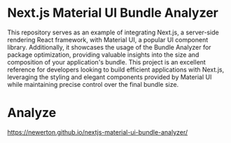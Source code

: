 # Next.js Material UI Bundle Analyzer

This repository serves as an example of integrating Next.js, a server-side rendering React framework, with Material UI, a popular UI component library. Additionally, it showcases the usage of the Bundle Analyzer for package optimization, providing valuable insights into the size and composition of your application's bundle. This project is an excellent reference for developers looking to build efficient applications with Next.js, leveraging the styling and elegant components provided by Material UI while maintaining precise control over the final bundle size.

# Analyze

https://newerton.github.io/nextjs-material-ui-bundle-analyzer/